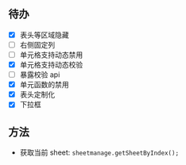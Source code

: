 ## 待办

- [x] 表头等区域隐藏
- [ ] 右侧固定列
- [ ] 单元格支持动态禁用
- [x] 单元格支持动态校验
- [ ] 暴露校验 api
- [x] 单元函数的禁用
- [x] 表头定制化
- [x] 下拉框

## 方法

- 获取当前 sheet: `sheetmanage.getSheetByIndex();`
